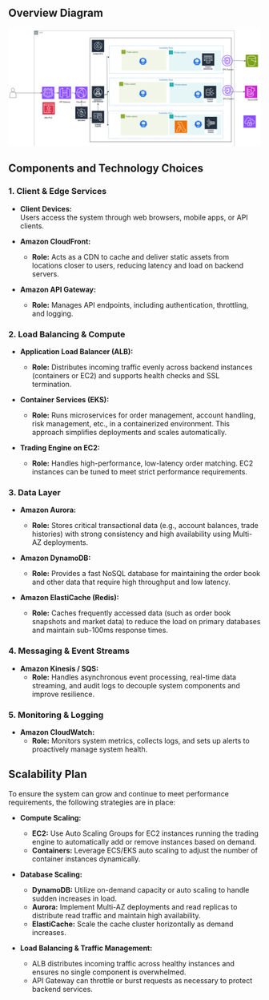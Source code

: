 ## Overview Diagram

![alt text](image.png)


## Components and Technology Choices

### 1. Client & Edge Services
- **Client Devices:**  
  Users access the system through web browsers, mobile apps, or API clients.

- **Amazon CloudFront:**  
  - **Role:** Acts as a CDN to cache and deliver static assets from locations closer to users, reducing latency and load on backend servers.  

- **Amazon API Gateway:**  
  - **Role:** Manages API endpoints, including authentication, throttling, and logging.  

### 2. Load Balancing & Compute
- **Application Load Balancer (ALB):**  
  - **Role:** Distributes incoming traffic evenly across backend instances (containers or EC2) and supports health checks and SSL termination.  

- **Container Services (EKS):**  
  - **Role:** Runs microservices for order management, account handling, risk management, etc., in a containerized environment. This approach simplifies deployments and scales automatically.  

- **Trading Engine on EC2:**  
  - **Role:** Handles high-performance, low-latency order matching. EC2 instances can be tuned to meet strict performance requirements.  

### 3. Data Layer
- **Amazon Aurora:**  
  - **Role:** Stores critical transactional data (e.g., account balances, trade histories) with strong consistency and high availability using Multi-AZ deployments.  

- **Amazon DynamoDB:**  
  - **Role:** Provides a fast NoSQL database for maintaining the order book and other data that require high throughput and low latency.  

- **Amazon ElastiCache (Redis):**  
  - **Role:** Caches frequently accessed data (such as order book snapshots and market data) to reduce the load on primary databases and maintain sub-100ms response times.  


### 4. Messaging & Event Streams
- **Amazon Kinesis / SQS:**  
  - **Role:** Handles asynchronous event processing, real-time data streaming, and audit logs to decouple system components and improve resilience.  

### 5. Monitoring & Logging
- **Amazon CloudWatch:**  
  - **Role:** Monitors system metrics, collects logs, and sets up alerts to proactively manage system health.

## Scalability Plan

To ensure the system can grow and continue to meet performance requirements, the following strategies are in place:

- **Compute Scaling:**  
  - **EC2:** Use Auto Scaling Groups for EC2 instances running the trading engine to automatically add or remove instances based on demand.
  - **Containers:** Leverage ECS/EKS auto scaling to adjust the number of container instances dynamically.

- **Database Scaling:**  
  - **DynamoDB:** Utilize on-demand capacity or auto scaling to handle sudden increases in load.
  - **Aurora:** Implement Multi-AZ deployments and read replicas to distribute read traffic and maintain high availability.
  - **ElastiCache:** Scale the cache cluster horizontally as demand increases.

- **Load Balancing & Traffic Management:**  
  - ALB distributes incoming traffic across healthy instances and ensures no single component is overwhelmed.
  - API Gateway can throttle or burst requests as necessary to protect backend services.


